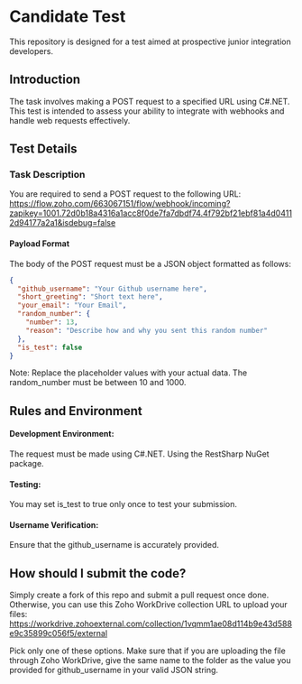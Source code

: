 # Candidate Test
This repository is designed for a test aimed at prospective junior integration developers.

## Introduction
The task involves making a POST request to a specified URL using C#.NET. This test is intended to assess your ability to integrate with webhooks and handle web requests effectively.

## Test Details

### Task Description
You are required to send a POST request to the following URL:
https://flow.zoho.com/663067151/flow/webhook/incoming?zapikey=1001.72d0b18a4316a1acc8f0de7fa7dbdf74.4f792bf21ebf81a4d04112d94177a2a1&isdebug=false


#### Payload Format
The body of the POST request must be a JSON object formatted as follows:

```json
{
  "github_username": "Your Github username here",
  "short_greeting": "Short text here",
  "your_email": "Your Email",
  "random_number": {
    "number": 13,
    "reason": "Describe how and why you sent this random number"
  },
  "is_test": false
}
```
Note: Replace the placeholder values with your actual data. The random_number must be between 10 and 1000.

## Rules and Environment

#### Development Environment: 
The request must be made using C#.NET. Using the RestSharp NuGet package.

#### Testing: 
You may set is_test to true only once to test your submission.

#### Username Verification: 
Ensure that the github_username is accurately provided.

## How should I submit the code?

Simply create a fork of this repo and submit a pull request once done. Otherwise, you can use this Zoho WorkDrive collection URL to upload your files: https://workdrive.zohoexternal.com/collection/1vqmm1ae08d114b9e43d588e9c35899c056f5/external

Pick only one of these options. Make sure that if you are uploading the file through Zoho WorkDrive, give the same name to the folder as the value you provided for github_username in your valid JSON string.


